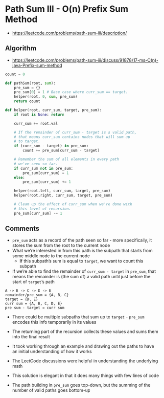 # Path Sum III - O(n) Prefix Sum Method

* https://leetcode.com/problems/path-sum-iii/description/

## Algorithm

* https://leetcode.com/problems/path-sum-iii/discuss/91878/17-ms-O(n)-java-Prefix-sum-method

```py
count = 0

def pathSum(root, sum):
	pre_sum = {}
	pre_sum[0] = 1 # Base case where curr_sum == target.
	helper(root, 0, sum, pre_sum)
	return count

def helper(root, curr_sum, target, pre_sum):
	if root is None: return

	curr_sum += root.val

	# If the remainder of curr_sum - target is a valid path,
	# that means curr_sum contains nodes that will sum up
	# to target.
	if (curr_sum - target) in pre_sum:
		count += pre_sum[curr_sum - target]

	# Remember the sum of all elements in every path
	# we've seen so far.
	if curr_sum not in pre_sum:
		pre_sum[curr_sum] = 1
	else:
		pre_sum[curr_sum] += 1

	helper(root.left, curr_sum, target, pre_sum)
	helper(root.right, curr_sum, target, pre_sum)

	# Clean up the effect of curr_sum when we're done with
	# this level of recursion.
	pre_sum[curr_sum] -= 1
```

## Comments

* `pre_sum` acts as a record of the path seen so far - more specifically, it stores the sum from the root to the current node
* What we’re interested in from this path is the subpath that starts from some middle node to the current node
	* If this subpath’s sum is equal to `target`, we want to count this subpath
* If we’re able to find the remainder of `curr_sum - target` in `pre_sum`, that means the remainder is (the sum of) a valid path until just before the start of `target`’s path

```
A -> B -> C -> D -> E
remainder/pre sum = {A, B, C}
target = {D, E}
curr sum = {A, B, C, D, E}
pre sum - target = curr sum
```

* There could be multiple subpaths that sum up to `target` - `pre_sum` encodes this info temporarily in its values
* The returning part of the recursion collects these values and sums them into the final result

* It took working through an example and drawing out the paths to have an initial understanding of how it works
* The LeetCode discussions were helpful in understanding the underlying math

* This solution is elegant in that it does many things with few lines of code
* The path building in `pre_sum` goes top-down, but the summing of the number of valid paths goes bottom-up
